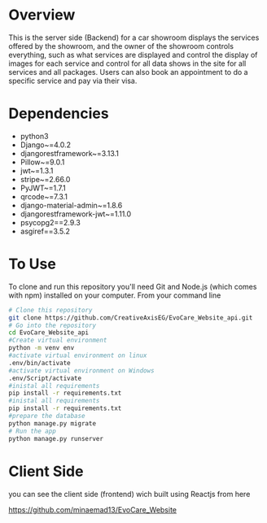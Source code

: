 # Overview


This is the server side (Backend) for a car showroom displays the services offered by the showroom, and the owner of the showroom controls everything, such as what services are displayed and control the display of images for each service and control for all data shows in the site for all services and all packages. Users can also book an appointment to do a specific service and pay via their visa.


# Dependencies

- python3
- Django~=4.0.2
- djangorestframework~=3.13.1
- Pillow~=9.0.1
- jwt~=1.3.1
- stripe~=2.66.0
- PyJWT~=1.7.1
- qrcode~=7.3.1
- django-material-admin~=1.8.6
- djangorestframework-jwt~=1.11.0
- psycopg2==2.9.3
- asgiref==3.5.2

# To Use

To clone and run this repository you'll need Git and Node.js (which comes with npm) installed on your computer. From your command line

```bash
# Clone this repository
git clone https://github.com/CreativeAxisEG/EvoCare_Website_api.git
# Go into the repository
cd EvoCare_Website_api
#Create virtual environment 
python -m venv env
#activate virtual environment on linux
.env/bin/activate
#activate virtual environment on Windows
.env/Script/activate
#inistal all requirements
pip install -r requirements.txt
#inistal all requirements
pip install -r requirements.txt
#prepare the database 
python manage.py migrate
# Run the app
python manage.py runserver
```

# Client Side 

you can see the client side (frontend) wich built using Reactjs from here

https://github.com/minaemad13/EvoCare_Website
